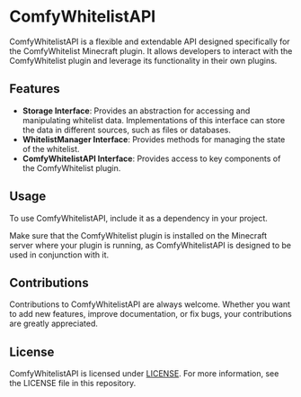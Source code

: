 # ComfyWhitelistAPI

ComfyWhitelistAPI is a flexible and extendable API designed specifically for the ComfyWhitelist Minecraft plugin. It allows developers to interact with the ComfyWhitelist plugin and leverage its functionality in their own plugins.

## Features

- **Storage Interface**: Provides an abstraction for accessing and manipulating whitelist data. Implementations of this interface can store the data in different sources, such as files or databases.
- **WhitelistManager Interface**: Provides methods for managing the state of the whitelist.
- **ComfyWhitelistAPI Interface**: Provides access to key components of the ComfyWhitelist plugin.

## Usage

To use ComfyWhitelistAPI, include it as a dependency in your project.

Make sure that the ComfyWhitelist plugin is installed on the Minecraft server where your plugin is running, as ComfyWhitelistAPI is designed to be used in conjunction with it.

## Contributions

Contributions to ComfyWhitelistAPI are always welcome. Whether you want to add new features, improve documentation, or fix bugs, your contributions are greatly appreciated.

## License

ComfyWhitelistAPI is licensed under [LICENSE](LICENSE). For more information, see the LICENSE file in this repository.
